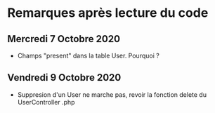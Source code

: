 # Remarques après lecture du code


## Mercredi 7 Octobre 2020

* Champs "present" dans la table User. Pourquoi ? 


## Vendredi 9 Octobre 2020

* Suppresion d'un User ne marche pas, revoir la fonction delete du      UserController .php


